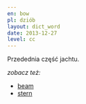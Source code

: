 ```yaml
---
en: bow
pl: dziób
layout: dict_word
date: 2013-12-27
level: cc
---
```


Przedednia część jachtu.

*zobacz też:*

* [beam](/dict/yacht-parts/hull/beam.html)
* [stern](/dict/yacht-parts/hull/stern.html)


